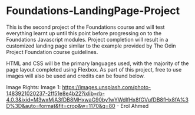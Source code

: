 # Foundations-LandingPage-Project

This is the second project of the Foundations course and will test everything learnt up until this point before progressing on to the Foundations Javascript modules. Project completion will result in a customized landing page similar to the example provided by The Odin Project Foundation course guidelines. 

HTML and CSS will be the primary languages used, with the majority of the page layout completed using Flexbox. As part of this project, free to use images will also be used and credits can be found below. 

Image Rights:
Image 1: https://images.unsplash.com/photo-1483921020237-2ff51e8e4b22?ixlib=rb-4.0.3&ixid=M3wxMjA3fDB8MHxwaG90by1wYWdlfHx8fGVufDB8fHx8fA%3D%3D&auto=format&fit=crop&w=1170&q=80 - Erol Ahmed